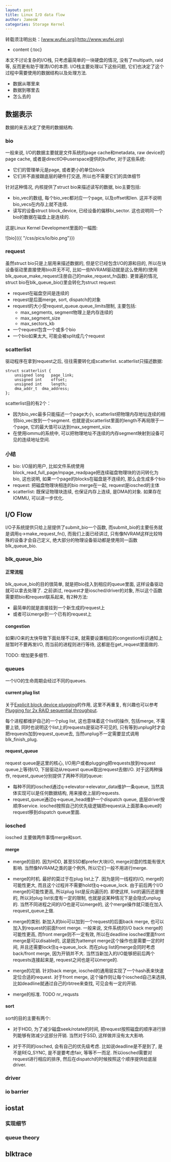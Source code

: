 ```yaml
---
layout: post
title: Linux I/O data flow
author: JamesW
categories: Storage Kernel
---
```


转载须注明出处：[www.wufei.org](http://www.wufei.org)

* content 
{:toc}

本文不讨论复杂的I/O栈, 只考虑最简单的一块硬盘的情况, 没有了multipath, raid等, 反而更有助于理清I/O的本质.
I/O栈主要处理以下这些问题, 它们也决定了这个过程中需要使用的数据结构以及处理方法.

* 数据从哪里来
* 数据到哪里去
* 怎么去的

## 数据表示

数据的来去决定了使用的数据结构.

### bio

一般来说, I/O的数据主要就是文件系统的page cache和metadata, raw device的page cache, 或者是directIO中userspace提供的buffer, 对于这些系统:

* 它们的管理单元是page, 或者更小的单位block
* 它们并不直接跟底层的硬件打交道, 所以也不需要它们的具体细节

针对这种情况, 内核提供了struct bio来描述读写的数据, bio主要包括:

* bio_vec的数组, 每个bio_vec都对应一个page, 以及offset和len. 这并不说明bio_vecs在内存上就不连续.
* 读写的设备struct block_device, 已经设备的偏移bi_sector. 这也说明同一个bio的数据在磁盘上是连续的.

这是Linux Kernel Development里面的一幅图:

![bio]({{ "/css/pics/io/bio.png"}})

### request

虽然struct bio只是上层用来描述数据的, 但是它已经包含I/O的源和目的, 所以在块设备驱动里直接使用bio并无不可, 比如一些NVRAM驱动就是这么使用的(使用blk_queue_make_request注册自己的make_request_fn函数). 更普遍的情况, struct bio在blk_queue_bio()里会转化为struct request:

* request在磁盘空间是连续的
* request是后面merge, sort, dispatch的对象
* request的大小受request_queue.queue_limits限制, 主要包括:
	* max_segments, segment物理上是内存连续的
	* max_segment_size
	* max_sectors_kb
* 一个request包含一个或多个bio 
* 一个bio如果太大, 可能会被split成几个request

### scatterlist

驱动程序在拿到request之后, 往往需要转化成scatterlist. scatterlist只描述数据:

	struct scatterlist {
		unsigned long   page_link;
		unsigned int    offset;
		unsigned int    length;
		dma_addr_t  dma_address;
	};

scatterlist目的有2个：

* 因为bio_vec最多只能描述一个page大小, scatterlist把物理内存地址连续的相邻bio_vec放到一个segment. 也就是说scatterlist里面的length不再局限于一个page, 它的最大值可以达到max_segment_size.
* 在使用iommu的系统中, 可以把物理地址不连续的内存segment映射到设备可见的连续地址空间.

### 小结

* bio: I/O层的用户, 比如文件系统使用block_read_full_page/mpage_readpage把连续磁盘物理块的访问转化为bio, 这也说明, 如果一个page的blocks在磁盘是不连续的, 那么会生成多个bio
* request: 把磁盘物理块相连的bio merge在一起, request是iosched的主体
* scatterlist: 既保证物理块连续, 也保证内存上连续, 是DMA的对象. 如果存在IOMMU, 可以进一步优化.

## I/O Flow

I/O子系统提供只给上层提供了submit_bio一个函数, 而submit_bio的主要任务就是调用q->make_request_fn(), 而我们上面已经讲过, 只有像NVRAM这样比较特殊的设备才会自己定义, 绝大部分的物理设备驱动都是使用同一函数blk_queue_bio.

### blk_queue_bio

#### 正常流程

blk_queue_bio的目的很简单, 就是把bio挂入到相应的queue里面, 这样设备驱动就可以拿去处理了. 之前讲过, request才是iosched/driver的对象, 所以这个函数需要把bio和request联系起来, 有2种方法:

* 最简单的就是直接挂到一个新生成的request上
* 或者可以merge到一个已有的request上

#### congestion

如果I/O来的太快导致下面处理不过来, 就需要设置相应的congestion标识通知上层暂时不要再发I/O, 而当前的进程则进行等待, 这都是在get_request里面做的.

TODO: 增加更多细节.

### queues

一个I/O的生命周期会经过不同的queues.

#### current plug list

关于[Explicit block device plugging](https://lwn.net/Articles/438256/)的作用, 这里不再重复, 有兴趣也可以参考[Plugging for 2x RAID sequential throughput](http://wufei.org/2016/09/04/plug-for-raid/).

每个进程都维护自己的一个plug list, 这也意味着这个list的操作, 包括merge, 不需要上锁, 同时也说明这个list上的requests是驱动不可见的, 只有等到unplug时才会把requests加到request_queue去, 当然unplug不一定需要显式调用blk_finish_plug.

#### request_queue

request queue是这里的核心, I/O用户或者plugging把requests放到request queue上等待I/O, 下层驱动从request queue取出request去做I/O. 对于这两种操作, request_queue分别提供了两种不同的queue:

* 每种不同的iosched通过q->elevator->elevator_data维护一条queue, 当然具体实现可以是任何数据结构, 用来接收上层的requests.
* request_queue通过q->queue_head维护一个dispatch queue, 底层driver按顺序service. iosched按照自己的优先级逻辑把request从上面那条queue的request移到dispatch queue里面.

### iosched

iosched 主要做两件事情merge和sort.

#### merge

* merge的目的. 因为HDD, 甚至SSD都prefer大块I/O, merge对盘的性能有很大影响. 当然像NVRAM之类的是个例外, 所以它们一般不用进行merge.

* merge的时机. 最好的莫过于在plug list上了. 因为是同一线程的I/O, merge的可能性更大, 而且这个过程并不需要hold住q->queue_lock. 由于前后两个I/O merge的可能性更高, 所以plug list是反向遍历的. 即使这样, list的遍历还是慢的, 所以对plug list长度有一定的限制, 也就是说某种情况下是会隐式unplug的. 当然不同进程之间的I/O也是可以merge的, 这个merge操作就只能在加入request_queue上做.

* merge的类别. 新加入的bio可以加到一个request的后面back merge, 也可以加入到request的前面front merge. 一般来说, 文件系统的I/O back merge的可能性更高, 而front merge则不一定有效, 所以在deadline iosched里面front merge是可以disable的, 这是因为attempt merge这个操作也是需要一定的时间, 并且还需要lock住q->queue_lock. 而在plug list的merge会同时考虑back/front merge, 因为开销并不大. 当然当新加入的I/O能够把前后两个requests连接起来是, request之间也是可以merge的. 

* merge的花销. 针对back merge, iosched的通用层实现了一个hash表来快速定位合适的request. 对于front merge, 这个操作则让每个iosched自己来选择, 比如deadline就通过自己的rbtree来查找, 可见会有一定的开销.

* merge的标准. TODO nr_requsts

#### sort

sort的目的主要有两个:

* 对于HDD, 为了减少磁盘seek/rotate的时间, 把request按照磁盘的顺序进行排列能够有效减少这部分开销. 当然对于SSD, 这样做并没有太大影响.

* 对于不同的iosched, 会有自己的优先级考虑. 比如说deadline是不是到了, 是不是REQ_SYNC, 是不是要考虑fair, 等等不一而足. 所以iosched需要对request进行相应的排序, 然后在dispatch的时候按照这个顺序提供给底层driver.

### driver

### io barrier

## iostat

### 实现细节

### queue theory

## blktrace
